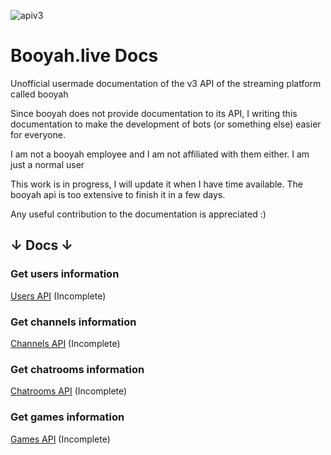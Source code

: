 ![apiv3](https://user-images.githubusercontent.com/61166695/129963654-8abb0486-2a0d-42a3-828b-8d604e6ace3b.png)

# Booyah.live Docs

Unofficial usermade documentation of the v3 API of the streaming platform called booyah

Since booyah does not provide documentation to its API, I writing this documentation to make the development of bots (or something else) easier for everyone.

I am not a booyah employee and I am not affiliated with them either. I am just a normal user

This work is in progress, I will update it when I have time available. The booyah api is too extensive to finish it in a few days.

Any useful contribution to the documentation is appreciated :)

## ↓ Docs ↓

### Get users information

[Users API](./docs/users.md) (Incomplete)

### Get channels information

[Channels API](./docs/channels.md) (Incomplete)

### Get chatrooms information

[Chatrooms API](./docs/chatrooms.md) (Incomplete)

### Get games information

[Games API](./docs/games.md) (Incomplete)
